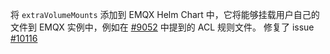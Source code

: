 将 `extraVolumeMounts` 添加到 EMQX Helm Chart 中，它将能够挂载用户自己的文件到 EMQX 实例中，例如在 [#9052](https://github.com/emqx/emqx/issues/9052) 中提到的 ACL 规则文件。
修复了 issue [#10116](https://github.com/emqx/emqx/issues/10116)
